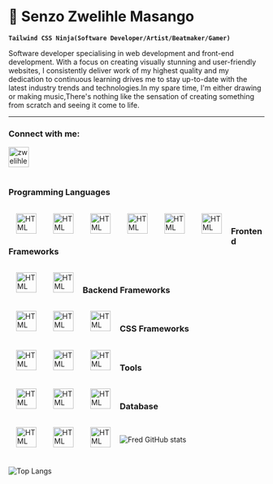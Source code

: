 
<h1> 🚀 Senzo Zwelihle Masango</h1> 

**`Tailwind CSS Ninja(Software Developer/Artist/Beatmaker/Gamer)`**

Software developer specialising in web development and front-end development. With a focus on creating visually stunning and user-friendly websites, I consistently deliver work of my highest quality and my dedication to continuous learning drives me to stay up-to-date with the latest industry trends and technologies.In my spare time, I'm either drawing or making music,There's nothing like the sensation of creating something from scratch and seeing it come to life.

---

<h3 align="left">Connect with me:</h3>
<p align="left">
<a href="https://www.linkedin.com/in/zwelihle-masango-2750081b4/" target="blank"><img align="center" src="https://cdn.jsdelivr.net/gh/devicons/devicon/icons/linkedin/linkedin-original.svg"  alt="zwelihle (senzo) masango" height="40" width="40" /></a>

</p>

#

<h3 align="left">Programming Languages</h3>  
<p align="left">
<img align="left" alt="HTML" width="40px" style="padding:15px;" src="https://cdn.jsdelivr.net/gh/devicons/devicon/icons/html5/html5-original.svg"  />
<img align="left" alt="HTML" width="40px" style="padding:15px;" src="https://cdn.jsdelivr.net/gh/devicons/devicon/icons/css3/css3-original.svg" />
<img align="left" alt="HTML" width="40px" style="padding:15px;" src="https://cdn.jsdelivr.net/gh/devicons/devicon/icons/javascript/javascript-original.svg" />
<img align="left" alt="HTML" width="40px" style="padding:15px;" src="https://cdn.jsdelivr.net/gh/devicons/devicon/icons/java/java-original-wordmark.svg" />
<img align="left" alt="HTML" width="40px" style="padding:15px;" src="https://cdn.jsdelivr.net/gh/devicons/devicon/icons/csharp/csharp-original.svg" />
<img align="left" alt="HTML" width="40px" style="padding:15px;" src="https://cdn.jsdelivr.net/gh/devicons/devicon/icons/python/python-original.svg"  /> 
</p>

<br/>

<h3 align="left">Frontend Frameworks</h3> 
<p align="left">
<img align="left" alt="HTML" width="40px" style="padding:15px;" src="https://cdn.jsdelivr.net/gh/devicons/devicon/icons/react/react-original.svg"  />
<img align="left" alt="HTML" width="40px" style="padding:15px;" src="https://cdn.jsdelivr.net/gh/devicons/devicon/icons/nextjs/nextjs-original.svg"    />
</p> 

<br/>

<h3 align="left">Backend Frameworks</h3> 
<p align="left">
<img align="left" alt="HTML" width="40px" style="padding:15px;" src="https://cdn.jsdelivr.net/gh/devicons/devicon/icons/nodejs/nodejs-original.svg"   />
<img align="left" alt="HTML" width="40px" style="padding:15px;"  src="https://cdn.jsdelivr.net/gh/devicons/devicon/icons/express/express-original.svg"     />
<img align="left" alt="HTML" width="40px" style="padding:15px;" src="https://cdn.jsdelivr.net/gh/devicons/devicon/icons/nextjs/nextjs-original.svg"    />
</p>

<br/>

<h3 align="left">CSS Frameworks</h3> 
<p align="left">
<img align="left" alt="HTML" width="40px" style="padding:15px;" src="https://cdn.jsdelivr.net/gh/devicons/devicon/icons/bootstrap/bootstrap-original.svg"   />
<img align="left" alt="HTML" width="40px" style="padding:15px;" src="https://cdn.jsdelivr.net/gh/devicons/devicon/icons/tailwindcss/tailwindcss-plain.svg"    />
<img align="left" alt="HTML" width="40px" style="padding:15px;" src="https://cdn.jsdelivr.net/gh/devicons/devicon/icons/sass/sass-original.svg"    />
</p>

<br/>

<h3 align="left">Tools</h3> 
<p align="left">
<img align="left" alt="HTML" width="40px" style="padding:15px;" src="https://cdn.jsdelivr.net/gh/devicons/devicon/icons/vscode/vscode-original.svg"    />
<img align="left" alt="HTML" width="40px" style="padding:15px;" src="https://cdn.jsdelivr.net/gh/devicons/devicon/icons/git/git-original.svg"     />
<img align="left" alt="HTML" width="40px" style="padding:15px;" src="https://cdn.jsdelivr.net/gh/devicons/devicon/icons/figma/figma-original.svg"     />
</p>

<br/>

<h3 align="left">Database</h3> 
<p align="left">
<img align="left" alt="HTML" width="40px" style="padding:15px;" src="https://cdn.jsdelivr.net/gh/devicons/devicon/icons/mongodb/mongodb-original-wordmark.svg"    />
  <img align="left" alt="HTML" width="40px" style="padding:15px;" src="https://cdn.jsdelivr.net/gh/devicons/devicon/icons/microsoftsqlserver/microsoftsqlserver-plain-wordmark.svg"    />
<img align="left" alt="HTML" width="40px" style="padding:15px;" src="https://cdn.jsdelivr.net/gh/devicons/devicon/icons/mysql/mysql-original-wordmark.svg"    />
</p>

<br/>


<p align="left"> 
  
![Fred GitHub stats](https://github-readme-stats.vercel.app/api?username=Zwelihle-M&show_icons=true&theme=midnight-purple&hide_border=true)
  
</p>

<br/>



![Top Langs](https://github-readme-stats.vercel.app/api/top-langs/?username=Zwelihle-M&hide=html&layout=compact&langs_count=6&theme=midnight-purple&hide_border=true)





<!---
Zwelihle-M/Zwelihle-M is a ✨ special ✨ repository because its `README.md` (this file) appears on your GitHub profile.
You can click the Preview link to take a look at your changes.
--->
